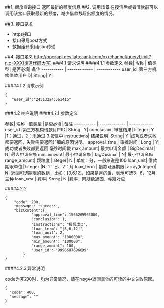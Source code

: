 ##1. 额度查询接口
返回最新的额度信息
##2. 调用场景
在授信后或者借款前可以调用该接口获取最新的额度，减少借款数超出额度的情况。




##3. 接口要求
* https接口
* 接口采用post方式
* 数据组织采用json传递



##4. 接口定义
http://openapi.dev.lattebank.com/xxxchannel/queryLimit?r_c=XXX(渠道代码大写)
###4.1 请求说明
####4.1.1 参数定义
参数|  名称 | 值类型| 是否必填|  备注
----------- | ------------- | ------------
user_id| 第三方机构借款用户ID|  String|  Y|


####4.1.2 请求示例
```
{
   "user_id":"245132241561415"
}
```
###4.2 响应说明
####4.2.1 参数定义

参数|  名称 | 值类型 |是否必填|  备注
----------- | ------------- | ------------
user_id |第三方机构借款用户ID|  String | Y|
conclusion|  审批结果|  Integer| Y |1：通过，2：未通过  3.授信中
instructions|  结果说明|  String|  Y |成功或者失败都要返回，失败需要返回详细的原因说明。
approval_time | 审批时间 | Long | Y| 成功或者失败都要返回 毫秒时间戳
max_amount| 最大申请金额 | BigDecimal | N| 最大申请金额
min_amount| 最小申请金额 | BigDecimal | N| 最小申请金额
range_amount| 颗粒度 |Integer| N | 	单位：分，一般来说是100
loan_unit|  借款期限单位|  Integer |N| 1：日、2：月
loan_term | 借款可选期限|  array(Integer)|  N| 返回可选期限的数组，比如：[3,6,12]，如果是月的话，表示可选3，6，12月三种
loan_rate | 费率|  String|  N |费率，同期数返回，每期对应


####4.2.2 

```
{     
    "code": 200,
    "message": "success",
    "bizContent":{
			"approval_time": 1566269965000,
			"conclusion": 1,
			"instructions": "授信成功",
			"loan_term": "[3,6,12]",
			"loan_unit": 2,
			"max_amount": "1000000",
			"min_amount": "100000",
			"range_amount": 100,
			"user_id": "9996687696699"
		}    
}
```

####4.2.3 异常说明

code为非200时，均为异常情况，请在msg中返回具体的可读的中文失败原因。
```
{
  "code": 400,
  "message": ""
}
```



